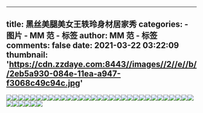 
---
title: 黑丝美腿美女王轶玲身材居家秀
categories: 
    - 图片
    - MM 范 - 标签
author: MM 范 - 标签
comments: false
date: 2021-03-22 03:22:09
thumbnail: 'https://cdn.zzdaye.com:8443//images//2//e//b//2eb5a930-084e-11ea-a947-f3068c49c94c.jpg'
---

<div>   
<img src="https://cdn.zzdaye.com:8443//images//2//e//b//2eb5a930-084e-11ea-a947-f3068c49c94c.jpg" referrerpolicy="no-referrer"><img src="https://cdn.zzdaye.com:8443//images//2//e//b//2eb5d041-084e-11ea-a947-f3068c49c94c.jpg" referrerpolicy="no-referrer"><img src="https://cdn.zzdaye.com:8443//images//2//e//b//2eb5d042-084e-11ea-a947-f3068c49c94c.jpg" referrerpolicy="no-referrer"><img src="https://cdn.zzdaye.com:8443//images//2//e//b//2eb5a932-084e-11ea-a947-f3068c49c94c.jpg" referrerpolicy="no-referrer"><img src="https://cdn.zzdaye.com:8443//images//2//e//b//2eb5a931-084e-11ea-a947-f3068c49c94c.jpg" referrerpolicy="no-referrer"><img src="https://cdn.zzdaye.com:8443//images//2//e//b//2eb61e61-084e-11ea-a947-f3068c49c94c.jpg" referrerpolicy="no-referrer"><img src="https://cdn.zzdaye.com:8443//images//2//e//b//2eb5d043-084e-11ea-a947-f3068c49c94c.jpg" referrerpolicy="no-referrer"><img src="https://cdn.zzdaye.com:8443//images//2//e//b//2eb61e62-084e-11ea-a947-f3068c49c94c.jpg" referrerpolicy="no-referrer"><img src="https://cdn.zzdaye.com:8443//images//2//e//b//2eb61e60-084e-11ea-a947-f3068c49c94c.jpg" referrerpolicy="no-referrer"><img src="https://cdn.zzdaye.com:8443//images//2//e//b//2eb5f750-084e-11ea-a947-f3068c49c94c.jpg" referrerpolicy="no-referrer"><img src="https://cdn.zzdaye.com:8443//images//2//e//b//2eb5f752-084e-11ea-a947-f3068c49c94c.jpg" referrerpolicy="no-referrer"><img src="https://cdn.zzdaye.com:8443//images//2//e//b//2eb5d040-084e-11ea-a947-f3068c49c94c.jpg" referrerpolicy="no-referrer"><img src="https://cdn.zzdaye.com:8443//images//2//e//b//2eb5f751-084e-11ea-a947-f3068c49c94c.jpg" referrerpolicy="no-referrer"><img src="https://cdn.zzdaye.com:8443//images//2//e//b//2eb58223-084e-11ea-a947-f3068c49c94c.jpg" referrerpolicy="no-referrer"><img src="https://cdn.zzdaye.com:8443//images//2//e//b//2eb58222-084e-11ea-a947-f3068c49c94c.jpg" referrerpolicy="no-referrer"><img src="https://cdn.zzdaye.com:8443//images//2//e//b//2eb58221-084e-11ea-a947-f3068c49c94c.jpg" referrerpolicy="no-referrer"><img src="https://cdn.zzdaye.com:8443//images//2//e//b//2eb58220-084e-11ea-a947-f3068c49c94c.jpg" referrerpolicy="no-referrer"><img src="https://cdn.zzdaye.com:8443//images//2//e//b//2eb470b0-084e-11ea-a947-f3068c49c94c.jpg" referrerpolicy="no-referrer"><img src="https://cdn.zzdaye.com:8443//images//2//e//b//2eb497c0-084e-11ea-a947-f3068c49c94c.jpg" referrerpolicy="no-referrer"><img src="https://cdn.zzdaye.com:8443//images//2//e//b//2eb55b12-084e-11ea-a947-f3068c49c94c.jpg" referrerpolicy="no-referrer"><img src="https://cdn.zzdaye.com:8443//images//2//e//b//2eb53402-084e-11ea-a947-f3068c49c94c.jpg" referrerpolicy="no-referrer"><img src="https://cdn.zzdaye.com:8443//images//2//e//b//2eb497c2-084e-11ea-a947-f3068c49c94c.jpg" referrerpolicy="no-referrer"><img src="https://cdn.zzdaye.com:8443//images//2//e//b//2eb50cf1-084e-11ea-a947-f3068c49c94c.jpg" referrerpolicy="no-referrer"><img src="https://cdn.zzdaye.com:8443//images//2//e//b//2eb4bed1-084e-11ea-a947-f3068c49c94c.jpg" referrerpolicy="no-referrer"><img src="https://cdn.zzdaye.com:8443//images//2//e//b//2eb53401-084e-11ea-a947-f3068c49c94c.jpg" referrerpolicy="no-referrer"><img src="https://cdn.zzdaye.com:8443//images//2//e//b//2eb50cf3-084e-11ea-a947-f3068c49c94c.jpg" referrerpolicy="no-referrer"><img src="https://cdn.zzdaye.com:8443//images//2//e//b//2eb55b11-084e-11ea-a947-f3068c49c94c.jpg" referrerpolicy="no-referrer"><img src="https://cdn.zzdaye.com:8443//images//2//e//b//2eb4bed0-084e-11ea-a947-f3068c49c94c.jpg" referrerpolicy="no-referrer"><img src="https://cdn.zzdaye.com:8443//images//2//e//b//2eb50cf0-084e-11ea-a947-f3068c49c94c.jpg" referrerpolicy="no-referrer"><img src="https://cdn.zzdaye.com:8443//images//2//e//b//2eb497c1-084e-11ea-a947-f3068c49c94c.jpg" referrerpolicy="no-referrer"><img src="https://cdn.zzdaye.com:8443//images//2//e//b//2eb55b10-084e-11ea-a947-f3068c49c94c.jpg" referrerpolicy="no-referrer"><img src="https://cdn.zzdaye.com:8443//images//2//e//b//2eb53400-084e-11ea-a947-f3068c49c94c.jpg" referrerpolicy="no-referrer"><img src="https://cdn.zzdaye.com:8443//images//2//e//b//2eb50cf2-084e-11ea-a947-f3068c49c94c.jpg" referrerpolicy="no-referrer"><img src="https://cdn.zzdaye.com:8443//images//2//e//b//2eb4e5e2-084e-11ea-a947-f3068c49c94c.jpg" referrerpolicy="no-referrer"><img src="https://cdn.zzdaye.com:8443//images//2//e//b//2eb4bed2-084e-11ea-a947-f3068c49c94c.jpg" referrerpolicy="no-referrer"><img src="https://cdn.zzdaye.com:8443//images//2//e//b//2eb4e5e1-084e-11ea-a947-f3068c49c94c.jpg" referrerpolicy="no-referrer"><img src="https://cdn.zzdaye.com:8443//images//2//e//b//2eb4e5e0-084e-11ea-a947-f3068c49c94c.jpg" referrerpolicy="no-referrer">  
</div>
            